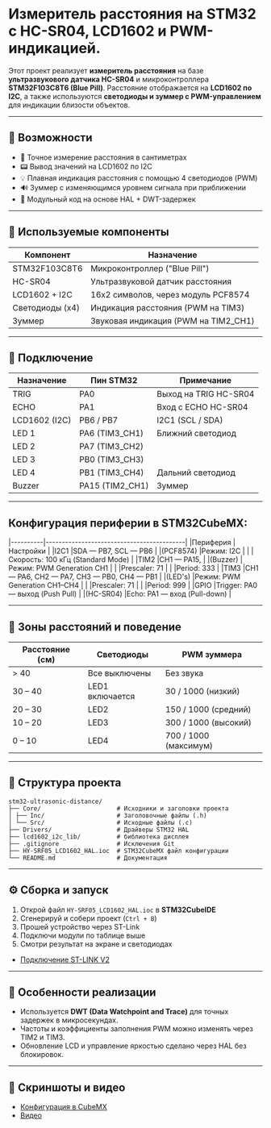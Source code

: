 # Измеритель расстояния на STM32 с HC-SR04, LCD1602 и PWM-индикацией.

Этот проект реализует **измеритель расстояния** на базе **ультразвукового датчика HC-SR04** и микроконтроллера **STM32F103C8T6 (Blue Pill)**. Расстояние отображается на **LCD1602 по I2C**, а также используются **светодиоды и зуммер с PWM-управлением** для индикации близости объектов.

---

## 📸 Возможности

- 🧭 Точное измерение расстояния в сантиметрах
- 📟 Вывод значений на LCD1602 по I2C
- 💡 Плавная индикация расстояния с помощью 4 светодиодов (PWM)
- 🔊 Зуммер с изменяющимся уровнем сигнала при приближении
- 🧩 Модульный код на основе HAL + DWT-задержек

---

## 📐 Используемые компоненты

| Компонент         | Назначение                             |
|-------------------|----------------------------------------|
| STM32F103C8T6     | Микроконтроллер ("Blue Pill")          |
| HC-SR04           | Ультразвуковой датчик расстояния       |
| LCD1602 + I2C     | 16x2 символов, через модуль PCF8574    |
| Светодиоды (x4)   | Индикация расстояния (PWM на TIM3)     |
| Зуммер            | Звуковая индикация (PWM на TIM2_CH1)   |

---

## 📌 Подключение

| Назначение         | Пин STM32        | Примечание                    |
|--------------------|------------------|-------------------------------|
| TRIG               | PA0              | Выход на TRIG HC-SR04         |
| ECHO               | PA1              | Вход с ECHO HC-SR04           |
| LCD1602 (I2C)      | PB6 / PB7        | I2C1 (SCL / SDA)              |
| LED 1              | PA6 (TIM3_CH1)   | Ближний cветодиод             |
| LED 2              | PA7 (TIM3_CH2)   |                               |
| LED 3              | PB0 (TIM3_CH3)   |                               |
| LED 4              | PB1 (TIM3_CH4)   | Дальний cветодиод             |
| Buzzer             | PA15 (TIM2_CH1)  | Зуммер                        |

---

## Конфигурация периферии в STM32CubeMX:

|----------|-------------------------------------------|
|Периферия |                Настройки                  |
|I2C1	   |SDA — PB7, SCL — PB6                       | 
|(PCF8574) |Режим: I2C                                 |
|          |Скорость: 100 кГц (Standard Mode)          |
|TIM2	   |CH1 — PA15,                                |
|(Buzzer)  |Режим: PWM Generation CH1                  |
|          |Prescaler: 71                              |
|          |Period: 333                                |
|TIM3      |CH1 — PA6, CH2 — PA7, CH3 — PB0, CH4 — PB1 |
|(LED's)   |Режим: PWM Generation CH1–CH4              |
|          |Prescaler: 71                              |
|          |Period: 999                                |
|GPIO      |Trigger: PA0 — выход (Push Pull)           |
|(HC-SR04) |Echo: PA1 — вход (Pull-down)               |

---

## 📏 Зоны расстояний и поведение

| Расстояние (см)  | Светодиоды     | PWM зуммера          |
|------------------|----------------|----------------------|
| > 40             | Все выключены  | Без звука            |
| 30 – 40          | LED1 включается| 30 / 1000 (низкий)   |
| 20 – 30          | LED2           | 150 / 1000 (средний) |
| 10 – 20          | LED3           | 300 / 1000 (высокий) |
| 0 – 10           | LED4           | 700 / 1000 (максимум)|

---

## 📂 Структура проекта
```
stm32-ultrasonic-distance/
├── Core/                     # Исходники и заголовки проекта
│ ├── Inc/                    # Заголовочные файлы (.h)
│ └── Src/                    # Исходные файлы (.c)
├── Drivers/                  # Драйверы STM32 HAL
├── lcd1602_i2c_lib/          # библиотека дисплея
├── .gitignore                # Исключения Git
├── HY-SRF05_LCD1602_HAL.ioc  # STM32CubeMX файл конфигурации
└── README.md                 # Документация
```

---
## ⚙️ Сборка и запуск

1. Открой файл `HY-SRF05_LCD1602_HAL.ioc` в **STM32CubeIDE**
2. Сгенерируй и собери проект (`Ctrl + B`)
3. Прошей устройство через ST-Link
4. Подключи модули по таблице выше
5. Смотри результат на экране и светодиодах
- [Подключение ST-LINK V2](https://github.com/user-attachments/assets/11cf20ef-1757-43f4-bd80-f0e9caa32841)
---

## 🔎 Особенности реализации

- Используется **DWT (Data Watchpoint and Trace)** для точных задержек в микросекундах.
- Частоты и коэффициенты заполнения PWM можно изменять через TIM2 и TIM3.
- Обновление LCD и управление яркостью сделано через HAL без блокировок.

---

## 🎥 Скриншоты и видео

- [Конфигурация в CubeMX](https://github.com/user-attachments/assets/e23de54b-0466-4e76-ac48-c7fb93afa050)
- [Видео](https://youtube.com/shorts/hrjaTZsLUqA?feature=share)
